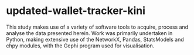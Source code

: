 # updated-wallet-tracker-kini
This study makes use of a variety of software tools to acquire, process and analyse the data presented herein. Work was primarily undertaken in Python, making extensive use of the NetworkX, Pandas, StatsModels and chpy modules, with the Gephi program used for visualisation.
